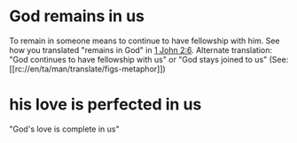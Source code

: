 # God remains in us

To remain in someone means to continue to have fellowship with him. See how you translated "remains in God" in [1 John 2:6](../02/06.md). Alternate translation: "God continues to have fellowship with us" or "God stays joined to us" (See: [[rc://en/ta/man/translate/figs-metaphor]])

# his love is perfected in us

"God's love is complete in us"

